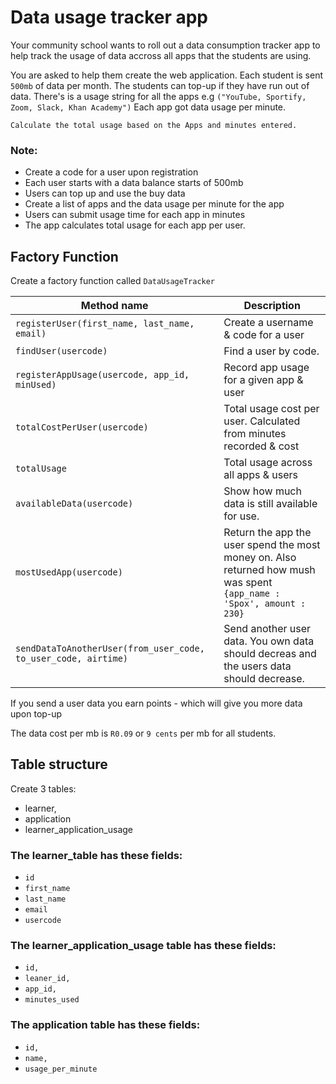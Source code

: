 # Data usage tracker app

Your community school wants to roll out a data consumption tracker app to help track the usage of data accross all apps that the students are using. 

You are asked to help them create the web application. Each student is sent `500mb` of data per month. The students can top-up if they have run out of data. There's is a usage string for all the apps e.g `("YouTube, Sportify, Zoom, Slack, Khan Academy")` Each app got data usage per minute. 


`Calculate the total usage based on the Apps and minutes entered.`

### Note:

* Create a code for a user upon registration
* Each user starts with a data balance starts of 500mb
* Users can top up and use the buy data	
* Create a list of apps and the data usage per minute for the app
* Users can submit usage time for each app in minutes
* The app calculates total usage for each app per user.

## Factory Function 

Create a factory function called `DataUsageTracker`

Method name | Description
------------------------ | ---------------
`registerUser(first_name, last_name, email)` | Create a username & code for a user
`findUser(usercode)` | Find a user by code.
`registerAppUsage(usercode, app_id, minUsed)` | Record app usage for a given app & user
`totalCostPerUser(usercode)` | Total usage cost per user. Calculated from minutes recorded & cost
`totalUsage` |  Total usage across all apps & users
`availableData(usercode)` |  Show how much data is still available for use.
`mostUsedApp(usercode)` |  Return the app the user spend the most money on. Also returned how mush was spent ` {app_name : 'Spox', amount : 230} `
`sendDataToAnotherUser(from_user_code, to_user_code, airtime)` |  Send another user data. You own data should decreas and the users data should decrease.

If you send a user data you earn points - which will give you more data upon top-up

The data cost per mb is `R0.09` or `9 cents` per mb for all students.

## Table structure

Create 3 tables: 

* learner, 
* application
* learner_application_usage

### The learner_table has these fields:

* `id`
* `first_name`
* `last_name`
* `email`
* `usercode`

### The learner_application_usage table has these fields: 

* `id,`
* `leaner_id,`
* `app_id,`
* `minutes_used`

### The application table has these fields:
 
* `id,` 
* `name,`
* `usage_per_minute`



